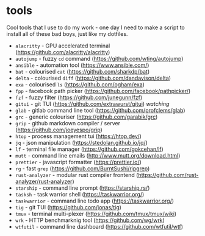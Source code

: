 # tools

Cool tools that I use to do my work - one day I need to make a script to
install all of these bad boys, just like my dotfiles.

- `alacritty` - GPU accelerated terminal (https://github.com/alacritty/alacritty)
- `autojump` - fuzzy `cd` command (https://github.com/wting/autojump)
- `ansible` - automation tool (https://www.ansible.com/)
- `bat` - colourised `cat` (https://github.com/sharkdp/bat)
- `delta` - colourised `diff` (https://github.com/dandavison/delta)
- `exa` - colourised `ls` (https://github.com/ogham/exa)
- `fpp` - facebook path picker (https://github.com/facebook/pathpicker/)
- `fzf` - fuzzy filter (https://github.com/junegunn/fzf)
- `gitui` - git TUI (https://github.com/extrawurst/gitui) _watching_
- `glab` - gitlab command line tool (https://github.com/profclems/glab)
- `grc` - generic colouriser (https://github.com/garabik/grc)
- `grip` - github markdown compiler / server (https://github.com/joeyespo/grip)
- `htop` - process management tui (https://htop.dev/)
- `jq` - json manipulation (https://stedolan.github.io/jq/)
- `lf` - terminal file manager (https://github.com/gokcehan/lf)
- `mutt` - command line emails (http://www.mutt.org/download.html)
- `prettier` - javascript formatter (https://prettier.io/)
- `rg` - fast `grep` (https://github.com/BurntSushi/ripgrep)
- `rust-analyzer` - modular rust compiler frontend (https://github.com/rust-analyzer/rust-analyzer)
- `starship` - command line prompt (https://starship.rs/)
- `tasksh` - task warrior shell (https://taskwarrior.org/)
- `taskwarrior` - command line todo app (https://taskwarrior.org/)
- `tig` - git TUI (https://github.com/jonas/tig)
- `tmux` - terminal multi-plexer (https://github.com/tmux/tmux/wiki)
- `wrk` - HTTP benchmarknig tool (https://github.com/wg/wrk)
- `wtfutil` - command line dashboard (https://github.com/wtfutil/wtf)
